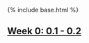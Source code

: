 {% include base.html %}
## [Week 0: 0.1 - 0.2](https://xiaoa0.github.io/Data-Structures/notes/week0)

